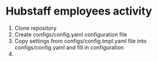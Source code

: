 # Hubstaff employees activity

1. Clone repository
2. Create configs/config.yaml configuration file
3. Copy settings from configs/config.tmpl.yaml file into configs/config.yaml and fill in configuration
4.